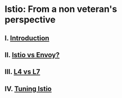 # Istio: From a non veteran's perspective

## I. [Introduction](./01-Introduction.md)
## II. [Istio vs Envoy?](./02-Istio-Vs-Envoy.md)
## III. [L4 vs L7](./03-L4-Vs-L7.md)
## IV. [Tuning Istio](./04-Tuning-Istio.md)
